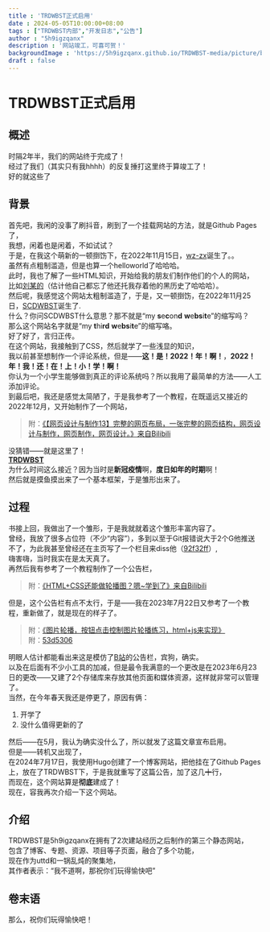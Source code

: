```yaml
---
title : 'TRDWBST正式启用'
date : 2024-05-05T10:00:00+08:00
tags : ["TRDWBST内部","开发日志","公告"]
author : "5h9igzqanx"
description : '网站竣工，可喜可贺！'
backgroundImage : 'https://5h9igzqanx.github.io/TRDWBST-media/picture/blog/bgImg/2024050501.gif'
draft : false
---
```


# TRDWBST正式启用

## 概述

时隔2年半，我们的网站终于完成了！  
经过了我们（其实只有我hhhh）的反复捶打这里终于算竣工了！  
好的就这些了  

## 背景

首先吧，我闲的没事了刷抖音，刷到了一个挂载网站的方法，就是Github Pages了，  
我想，闲着也是闲着，不如试试？  
于是，在我这个萌新的一顿捯饬下，在2022年11月15日，[wz-zx](https://5h9igzqanx.github.io/wz-zx/)诞生了。。  
虽然有点粗制滥造，但是也算一个helloworld了哈哈哈。  
此时，我也了解了一些HTML知识，开始给我的朋友们制作他们的个人的网站，  
比如[刘某的](https://liuyuwangllk.github.io/liuywllk666/)（估计他自己都忘了他还托我存着他的黑历史了哈哈哈）。  
然后呢，我感觉这个网站太粗制滥造了，于是，又一顿捯饬，在2022年11月25日，[SCDWBST](https://5h9igzqanx.github.io/SCDWBST/)诞生了.  
什么？你问SCDWBST什么意思？那不就是“my **s**e**c**on**d** **w**e**bs**i**t**e”的缩写吗？  
那么这个网站名字就是“my **t**hi**rd** **w**e**bs**i**t**e”的缩写咯。  
好了好了，言归正传。  
在这个网站，我接触到了CSS，然后就学了一些浅显的知识，  
我以前甚至想制作一个评论系统，但是——**这！是！2022！年！啊！**，**2022！年！我！还！在！上！小！学！啊！**  
你认为一个小学生能够做到真正的评论系统吗？所以我用了最简单的方法——人工添加评论。  
到最后吧，我还是感觉太简陋了，于是我参考了一个教程，在既遥远又接近的2022年12月，又开始制作了一个网站，  
> 附：[《【网页设计与制作13】完整的网页布局，一张完整的网页结构，网页设计与制作，网页制作，网页设计。》来自Bilibili](https://www.bilibili.com/video/BV1sG411x77z/?spm_id_from=333.337.search-card.all.click&vd_source=dc8bb826ff686b2200b9b618418072a3)  

没猜错——就是这里了！  
[**TRDWBST**](https://5h9igzqanx.github.io/TRDWBST)  
为什么时间这么接近？因为当时是**新冠疫情**啊，**度日如年的时期**啊！  
然后就是摸鱼摸出来了一个基本框架，于是雏形出来了。  

## 过程

书接上回，我做出了一个雏形，于是我就就着这个雏形丰富内容了。  
曾经，我放了很多占位符（不少“内容”），多到以至于Git报错说大于2个G他推送不了，为此我甚至曾经还在主页写了一个栏目来diss他（[92f32ff](https://github.com/5h9igzqanx/TRDWBST/commit/92f32ff47f99cfacecaf6b4d00d149b3e76985ea)）,  
嗨害嗨，当时我实在是太天真了。  
再然后我有参考了一个教程制作了一个公告栏，  
> 附：[《HTML+CSS还能做轮播图？嗯~学到了》来自Bilibili](https://www.bilibili.com/video/BV1354y1k7gQ/)  

但是，这个公告栏有点不太行，于是——我在2023年7月22日又参考了一个教程，重新做了，就是现在的样子了。  
> 附：[《图片轮播，按钮点击控制图片轮播练习，html+js来实现》](https://www.bilibili.com/video/BV15D4y1s7Si/)  
> 附：[53d5306](https://github.com/5h9igzqanx/TRDWBST/commit/53d5306dfb22f96483ea40bd4368c1afd5e974f4)  

明眼人估计都能看出来这是模仿了[B站](https://www.bilibili.com)的公告栏，宾狗，确实。  
以及在后面有不少小工具的加减，但是最令我满意的一个更改是在2023年6月23日的更改——又建了2个存储库来存放其他页面和媒体资源，这样就非常可以管理了。  
当然，在今年春天我还是停更了，原因有俩：

1. 开学了
2. 没什么值得更新的了

然后——在5月，我认为确实没什么了，所以就发了这篇文章宣布启用。  
但是——转机又出现了，  
在2024年7月17日，我使用Hugo创建了一个博客网站，把他挂在了Github Pages上，放在了TRDWBST下，于是我就重写了这篇公告，加了这几~~十~~行，  
而现在，这个网站算是**彻底**建成了！  
现在，容我再次介绍一下这个网站。  

## 介绍

TRDWBST是5h9igzqanx在拥有了2次建站经历之后制作的第三个静态网站，  
包含了博客、专题、资源、项目等子页面，融合了多个功能，  
现在作为uttd和一锅乱炖的聚集地，  
其作者表示：“我不道啊，那祝你们玩得愉快吧”  

## 卷末语

那么，祝你们玩得愉快吧！  
